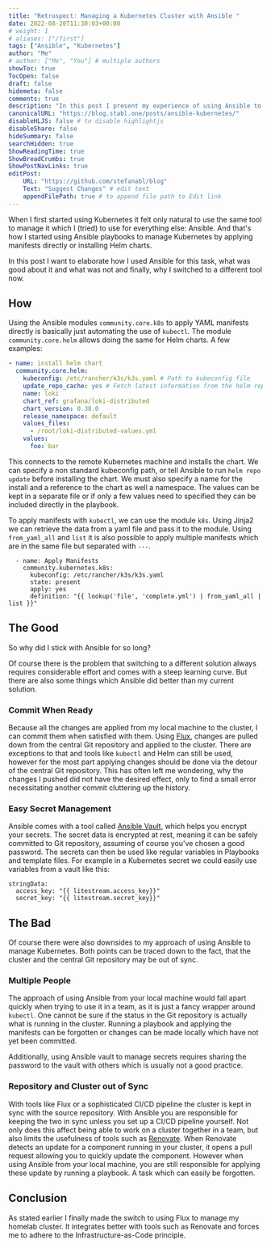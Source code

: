 ```yaml
---
title: "Retrospect: Managing a Kubernetes Cluster with Ansible "
date: 2022-08-20T11:30:03+00:00
# weight: 1
# aliases: ["/first"]
tags: ["Ansible", "Kubernetes"]
author: "Me"
# author: ["Me", "You"] # multiple authors
showToc: true
TocOpen: false
draft: false
hidemeta: false
comments: true
description: "In this post I present my experience of using Ansible to manage my first Kubernetes cluster."
canonicalURL: "https://blog.stabl.one/posts/ansible-kubernetes/"
disableHLJS: false # to disable highlightjs
disableShare: false
hideSummary: false
searchHidden: true
ShowReadingTime: true
ShowBreadCrumbs: true
ShowPostNavLinks: true
editPost:
    URL: "https://github.com/stefanabl/blog"
    Text: "Suggest Changes" # edit text
    appendFilePath: true # to append file path to Edit link
---
```

When I first started using Kubernetes it felt only natural to use the same tool to manage it which I (tried) to use for everything else: Ansible.
And that's how I started using Ansible playbooks to manage Kubernetes by applying manifests directly or installing Helm charts.

In this post I want to elaborate how I used Ansible for this task, what was good about it and what was not and finally, why I switched to a different tool now.

## How

Using the Ansible modules `community.core.k8s` to apply YAML manifests directly is basically just automating the use of `kubectl`.
The module `community.core.helm` allows doing the same for Helm charts.
A few examples:

```yaml
- name: install helm chart
  community.core.helm:
    kubeconfig: /etc/rancher/k3s/k3s.yaml # Path to kubeconfig file
    update_repo_cache: yes # Fetch latest information from the helm repository
    name: loki
    chart_ref: grafana/loki-distributed
    chart_version: 0.38.0
    release_namespace: default
    values_files:
      - /root/loki-distributed-values.yml
    values:
      foo: bar
```

This connects to the remote Kubernetes machine and installs the chart.
We can specify a non standard kubeconfig path, or tell Ansible to run `helm repo update` before installing the chart.
We must also specify a name for the install and a reference to the chart as well a namespace.
The values can be kept in a separate file or if only a few values need to specified they can be included directly in the playbook.

To apply manifests with `kubectl`, we can use the module `k8s`.
Using Jinja2 we can retrieve the data from a yaml file and pass it to the module.
Using `from_yaml_all` and `list` it is also possible to apply multiple manifests which are in the same file but separated with `---`.

```
  - name: Apply Manifests
    community.kubernetes.k8s:
      kubeconfig: /etc/rancher/k3s/k3s.yaml
      state: present
      apply: yes
      definition: "{{ lookup('file', 'complete.yml') | from_yaml_all | list }}"
```

## The Good

So why did I stick with Ansible for so long?

Of course there is the problem that switching to a different solution always requires considerable effort and comes with a steep learning curve.
But there are also some things which Ansible did better than my current solution.

### Commit When Ready

Because all the changes are applied from my local machine to the cluster, I can commit them when satisfied with them.
Using [Flux](https://fluxcd.io/), changes are pulled down from the central Git repository and applied to the cluster.
There are exceptions to that and tools like `kubectl` and Helm can still be used, however for the most part applying changes should be done via the detour of the central Git repository.
This has often left me wondering, why the changes I pushed did not have the desired effect, only to find a small error necessitating another commit cluttering up the history.

### Easy Secret Management

Ansible comes with a tool called [Ansible Vault](https://docs.ansible.com/ansible/latest/user_guide/vault.html), which helps you encrypt your secrets.
The secret data is encrypted at rest, meaning it can be safely committed to Git repository, assuming of course you've chosen a good password.
The secrets can then be used like regular variables in Playbooks and template files.
For example in a Kubernetes secret we could easily use variables from a vault like this:

```
stringData:
  access_key: "{{ litestream.access_key}}"
  secret_key: "{{ litestream.secret_key}}"
```

## The Bad

Of course there were also downsides to my approach of using Ansible to manage Kubernetes.
Both points can be traced down to the fact, that the cluster and the central Git repository may be out of sync.

### Multiple People

The approach of using Ansible from your local machine would fall apart quickly when trying to use it in a team, as it is just a fancy wrapper around `kubectl`.
One cannot be sure if the status in the Git repository is actually what is running in the cluster.
Running a playbook and applying the manifests can be forgotten or changes can be made locally which have not yet been committed.

Additionally, using Ansible vault to manage secrets requires sharing the password to the vault with others which is usually not a good practice.

### Repository and Cluster out of Sync

With tools like Flux or a sophisticated CI/CD pipeline the cluster is kept in sync with the source repository.
With Ansible you are responsible for keeping the two in sync unless you set up a CI/CD pipeline yourself.
Not only does this affect being able to work on a cluster together in a team, but also limits the usefulness of tools such as [Renovate](https://docs.renovatebot.com/).
When Renovate detects an update for a component running in your cluster, it opens a pull request allowing you to quickly update the component.
However when using Ansible from your local machine, you are still responsible for applying these update by running a playbook.
A task which can easily be forgotten.

## Conclusion

As stated earlier I finally made the switch to using Flux to manage my homelab cluster.
It integrates better with tools such as Renovate and forces me to adhere to the Infrastructure-as-Code principle.